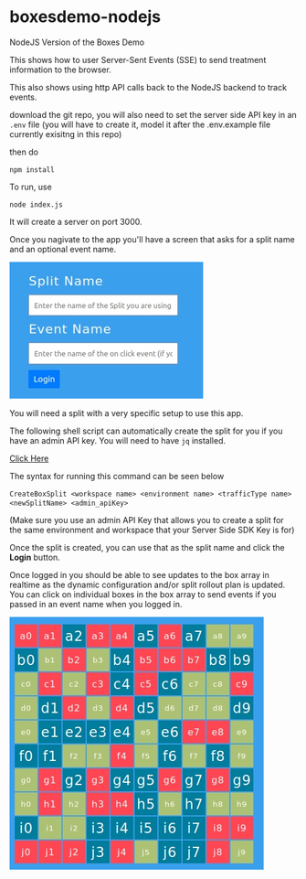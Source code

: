 # boxesdemo-nodejs
NodeJS Version of the Boxes Demo


This shows how to user Server-Sent Events (SSE) to send treatment information to the browser. 

This also shows using http API calls back to the NodeJS backend to track events.

download the git repo, you will also need to set the server side API key in an `.env` file (you will have to create it, model it after the .env.example file currently exisitng in this repo)

then do 

```
npm install
```


To run, use
```
node index.js
```

It will create a server on port 3000.


Once you nagivate to the app you'll have a screen that asks for a split name and an optional event name. 

![](app.jpg)

You will need a split with a very specific setup to use this app. 

The following shell script can automatically create the split for you if you have an admin API key. You will need to have `jq` installed.

[Click Here](CreateBoxSplit.sh)

The syntax for running this command can be seen below

```
CreateBoxSplit <workspace name> <environment name> <trafficType name> <newSplitName> <admin_apiKey>
```

(Make sure you use an admin API Key that allows you to create a split for the same environment and workspace that your Server Side SDK Key is for)


Once the split is created, you can use that as the split name and click the **Login** button.

Once logged in you should be able to see updates to the box array in realtime as the dynamic configuration and/or split rollout plan is updated. You can click on individual boxes in the box array to send events if you passed in an event name when you logged in.

![](app2.jpg)